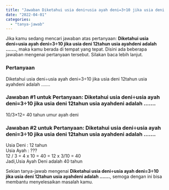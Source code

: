 ```yaml
---
title: "Jawaban Diketahui usia deni÷usia ayah deni=3÷10 jika usia deni 12tahun usia ayahdeni adalah ......."
date: "2022-04-01"
categories: 
  - "tanya-jawab"
---
```


Jika kamu sedang mencari jawaban atas pertanyaan: **Diketahui usia deni÷usia ayah deni=3÷10 jika usia deni 12tahun usia ayahdeni adalah .......**, maka kamu berada di tempat yang tepat. Disini ada beberapa jawaban mengenai pertanyaan tersebut. Silakan baca lebih lanjut.

### Pertanyaan

Diketahui usia deni÷usia ayah deni=3÷10 jika usia deni 12tahun usia ayahdeni adalah .......

### Jawaban #1 untuk Pertanyaan: Diketahui usia deni÷usia ayah deni=3÷10 jika usia deni 12tahun usia ayahdeni adalah .......

10/3×12= 40 tahun umur ayah deni

### Jawaban #2 untuk Pertanyaan: Diketahui usia deni÷usia ayah deni=3÷10 jika usia deni 12tahun usia ayahdeni adalah .......

Usia Deni : 12 tahun  
Usia Ayah : ???  
12 / 3 = 4 x 10 = 40 = 12 x 3/10 = 40  
Jadi,Usia Ayah Deni adalah 40 tahun  

Sekian tanya-jawab mengenai **Diketahui usia deni÷usia ayah deni=3÷10 jika usia deni 12tahun usia ayahdeni adalah .......**, semoga dengan ini bisa membantu menyelesaikan masalah kamu.

